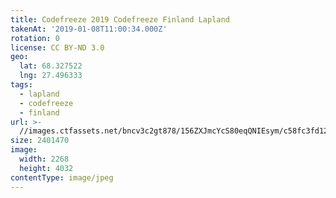 ```yaml
---
title: Codefreeze 2019 Codefreeze Finland Lapland
takenAt: '2019-01-08T11:00:34.000Z'
rotation: 0
license: CC BY-ND 3.0
geo:
  lat: 68.327522
  lng: 27.496333
tags:
  - lapland
  - codefreeze
  - finland
url: >-
  //images.ctfassets.net/bncv3c2gt878/156ZXJmcYcS80eqQNIEsym/c58fc3fd12c8044b362372c7ec82def6/codefreeze-2019-codefreeze-finland-lapland_39773158423_o
size: 2401470
image:
  width: 2268
  height: 4032
contentType: image/jpeg
---
```


